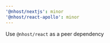 ```yaml
---
'@nhost/nextjs': minor
'@nhost/react-apollo': minor
---
```


Use `@nhost/react` as a peer dependency
